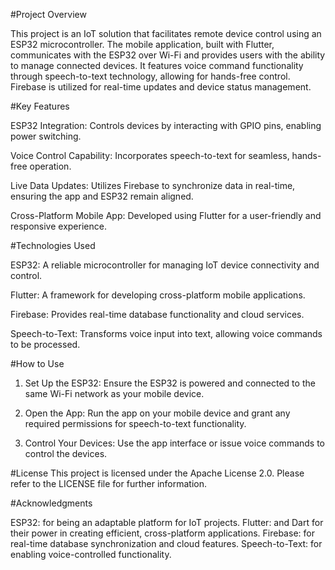 #Project Overview

This project is an IoT solution that facilitates remote device control using an ESP32 microcontroller. The mobile application, built with Flutter, communicates with the ESP32 over Wi-Fi and provides users with the ability to manage connected devices. It features voice command functionality through speech-to-text technology, allowing for hands-free control. Firebase is utilized for real-time updates and device status management.

#Key Features

ESP32 Integration: Controls devices by interacting with GPIO pins, enabling power switching.

Voice Control Capability: Incorporates speech-to-text for seamless, hands-free operation.

Live Data Updates: Utilizes Firebase to synchronize data in real-time, ensuring the app and ESP32 remain aligned.

Cross-Platform Mobile App: Developed using Flutter for a user-friendly and responsive experience.


#Technologies Used

ESP32: A reliable microcontroller for managing IoT device connectivity and control.

Flutter: A framework for developing cross-platform mobile applications.

Firebase: Provides real-time database functionality and cloud services.

Speech-to-Text: Transforms voice input into text, allowing voice commands to be processed.

#How to Use

1. Set Up the ESP32: Ensure the ESP32 is powered and connected to the same Wi-Fi network as your mobile device.


2. Open the App: Run the app on your mobile device and grant any required permissions for speech-to-text functionality.


3. Control Your Devices: Use the app interface or issue voice commands to control the devices.



#License
This project is licensed under the Apache License 2.0. Please refer to the LICENSE file for further information.

#Acknowledgments

ESP32: for being an adaptable platform for IoT projects.
Flutter: and Dart for their power in creating efficient, cross-platform applications.
Firebase: for real-time database synchronization and cloud features.
Speech-to-Text: for enabling voice-controlled functionality.


